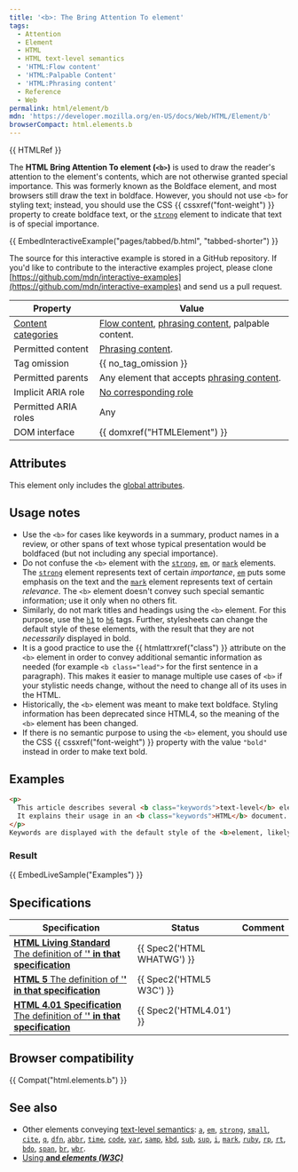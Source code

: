 ```yaml
---
title: '<b>: The Bring Attention To element'
tags:
  - Attention
  - Element
  - HTML
  - HTML text-level semantics
  - 'HTML:Flow content'
  - 'HTML:Palpable Content'
  - 'HTML:Phrasing content'
  - Reference
  - Web
permalink: html/element/b
mdn: 'https://developer.mozilla.org/en-US/docs/Web/HTML/Element/b'
browserCompact: html.elements.b
---
```

{{ HTMLRef }}

The **HTML Bring Attention To element (`<b>`)** is used to draw the reader's attention to the element's contents, which are not otherwise granted special importance. This was formerly known as the Boldface element, and most browsers still draw the text in boldface. However, you should not use `<b>` for styling text; instead, you should use the CSS {{ cssxref("font-weight") }} property to create boldface text, or the [`strong`](/html/element/strong/) element to indicate that text is of special importance.

{{ EmbedInteractiveExample("pages/tabbed/b.html", "tabbed-shorter") }}

The source for this interactive example is stored in a GitHub repository. If you'd like to contribute to the interactive examples project, please clone [https://github.com/mdn/interactive-examples](https://github.com/mdn/interactive-examples) and send us a pull request.

| Property | Value |
| --- | --- |
| [Content categories](/html/content_categories) | [Flow content](/html/content_categories#flow_content), [phrasing content](/html/content_categories#phrasing_content), palpable content. |
| Permitted content | [Phrasing content](/html/content_categories#phrasing_content). |
| Tag omission | {{ no_tag_omission }} |
| Permitted parents | Any element that accepts [phrasing content](/html/content_categories#phrasing_content). |
| Implicit ARIA role | [No corresponding role](https://www.w3.org/TR/html-aria/#dfn-no-corresponding-role) |
| Permitted ARIA roles | Any |
| DOM interface | {{ domxref("HTMLElement") }} |

## Attributes

This element only includes the [global attributes](/html/global_attributes).

## Usage notes

-   Use the `<b>` for cases like keywords in a summary, product names in a review, or other spans of text whose typical presentation would be boldfaced (but not including any special importance).
-   Do not confuse the `<b>` element with the [`strong`](/html/element/strong/), [`em`](/html/element/em/), or [`mark`](/html/element/mark/) elements. The [`strong`](/html/element/strong/) element represents text of certain _importance_, [`em`](/html/element/em/) puts some emphasis on the text and the [`mark`](/html/element/mark/) element represents text of certain _relevance_. The `<b>` element doesn't convey such special semantic information; use it only when no others fit.
-   Similarly, do not mark titles and headings using the `<b>` element. For this purpose, use the [`h1`](/html/element/h1/) to [`h6`](/html/element/h6/) tags. Further, stylesheets can change the default style of these elements, with the result that they are not _necessarily_ displayed in bold.
-   It is a good practice to use the {{ htmlattrxref("class") }} attribute on the `<b>` element in order to convey additional semantic information as needed (for example `<b class="lead">` for the first sentence in a paragraph). This makes it easier to manage multiple use cases of `<b>` if your stylistic needs change, without the need to change all of its uses in the HTML.
-   Historically, the `<b>` element was meant to make text boldface. Styling information has been deprecated since HTML4, so the meaning of the `<b>` element has been changed.
-   If there is no semantic purpose to using the `<b>` element, you should use the CSS {{ cssxref("font-weight") }} property with the value `"bold"` instead in order to make text bold.

## Examples

```html
<p>
  This article describes several <b class="keywords">text-level</b> elements.
  It explains their usage in an <b class="keywords">HTML</b> document.
</p>
Keywords are displayed with the default style of the <b>element, likely in bold.</b>

```

### Result

{{ EmbedLiveSample("Examples") }}

## Specifications

| Specification | Status | Comment |
| --- | --- | --- |
| [**HTML Living Standard** The definition of '<b>' in that specification](https://html.spec.whatwg.org/multipage/semantics.html#the-b-element) | {{ Spec2('HTML WHATWG') }} |  |
| [**HTML 5** The definition of '<b>' in that specification](https://www.w3.org/TR/html52/textlevel-semantics.html#the-b-element) | {{ Spec2('HTML5 W3C') }} |  |
| [**HTML 4.01 Specification** The definition of '<b>' in that specification](https://www.w3.org/TR/html401/present/graphics.html#h-15.2.1) | {{ Spec2('HTML4.01') }} |  |

## Browser compatibility

{{ Compat("html.elements.b") }}

## See also

-   Other elements conveying [text-level semantics](/en-US/docs/HTML/Text_level_semantics_conveying_elements): [`a`](/html/element/a/), [`em`](/html/element/em/), [`strong`](/html/element/strong/), [`small`](/html/element/small/), [`cite`](/html/element/cite/), [`q`](/html/element/q/), [`dfn`](/html/element/dfn/), [`abbr`](/html/element/abbr/), [`time`](/html/element/time/), [`code`](/html/element/code/), [`var`](/html/element/var/), [`samp`](/html/element/samp/), [`kbd`](/html/element/kbd/), [`sub`](/html/element/sub/), [`sup`](/html/element/sup/), [`i`](/html/element/i/), [`mark`](/html/element/mark/), [`ruby`](/html/element/ruby/), [`rp`](/html/element/rp/), [`rt`](/html/element/rt/), [`bdo`](/html/element/bdo/), [`span`](/html/element/span/), [`br`](/html/element/br/), [`wbr`](/html/element/wbr/).
-   [Using <b> and <i> elements (W3C)](https://www.w3.org/International/questions/qa-b-and-i-tags)
